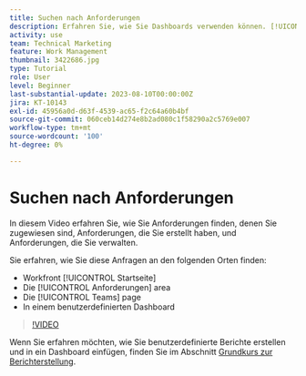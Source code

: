 ```yaml
---
title: Suchen nach Anforderungen
description: Erfahren Sie, wie Sie Dashboards verwenden können. [!UICONTROL Startseite], die [!UICONTROL Anforderungen] und der [!UICONTROL Teams] -Seite, um eingehende Anfragen zu finden, die über eine Anforderungswarteschlange gestellt wurden.
activity: use
team: Technical Marketing
feature: Work Management
thumbnail: 3422686.jpg
type: Tutorial
role: User
level: Beginner
last-substantial-update: 2023-08-10T00:00:00Z
jira: KT-10143
exl-id: 45956a0d-d63f-4539-ac65-f2c64a60b4bf
source-git-commit: 060ceb14d274e8b2ad080c1f58290a2c5769e007
workflow-type: tm+mt
source-wordcount: '100'
ht-degree: 0%

---
```


# Suchen nach Anforderungen

In diesem Video erfahren Sie, wie Sie Anforderungen finden, denen Sie zugewiesen sind, Anforderungen, die Sie erstellt haben, und Anforderungen, die Sie verwalten.

Sie erfahren, wie Sie diese Anfragen an den folgenden Orten finden:

* Workfront [!UICONTROL Startseite]
* Die [!UICONTROL Anforderungen] area
* Die [!UICONTROL Teams] page
* In einem benutzerdefinierten Dashboard


>[!VIDEO](https://video.tv.adobe.com/v/3422686/?quality=12&learn=on)

Wenn Sie erfahren möchten, wie Sie benutzerdefinierte Berichte erstellen und in ein Dashboard einfügen, finden Sie im Abschnitt [Grundkurs zur Berichterstellung](https://experienceleague.adobe.com/docs/workfront-course-map/using/learning-programs/basic-report-creation-program.html).
